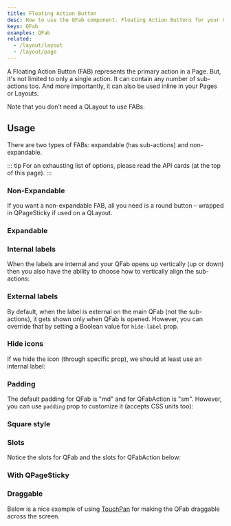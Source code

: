 ```yaml
---
title: Floating Action Button
desc: How to use the QFab component. Floating Action Buttons for your Quasar app.
keys: QFab
examples: QFab
related:
  - /layout/layout
  - /layout/page
---
```


A Floating Action Button (FAB) represents the primary action in a Page. But, it's not limited to only a single action. It can contain any number of sub-actions too. And more importantly, it can also be used inline in your Pages or Layouts.

Note that you don’t need a QLayout to use FABs.

<doc-api file="QFab" />

<doc-api file="QFabAction" />

## Usage
There are two types of FABs: expandable (has sub-actions) and non-expandable.

::: tip
For an exhausting list of options, please read the API cards (at the top of this page).
:::

### Non-Expandable
If you want a non-expandable FAB, all you need is a round button – wrapped in QPageSticky if used on a QLayout.

<doc-example title="Non expandable" file="NonExpandable" />

### Expandable

<doc-example title="Expandable" file="Expandable" />

### Internal labels

<doc-example title="Internal label" file="InternalLabel" />

<doc-example title="Toggling internal label" file="InternalLabelToggling" />

When the labels are internal and your QFab opens up vertically (up or down) then you also have the ability to choose how to vertically align the sub-actions:

<doc-example title="Vertical actions alignment" file="VerticalActionsAlignment" />

### External labels

By default, when the label is external on the main QFab (not the sub-actions), it gets shown only when QFab is opened. However, you can override that by setting a Boolean value for `hide-label` prop.

<doc-example title="External label" file="ExternalLabel" />

<doc-example title="Custom styled external label" file="ExternalLabelStyled" />

<doc-example title="Toggling external label" file="ExternalLabelToggling" />

### Hide icons

If we hide the icon (through specific prop), we should at least use an internal label:

<doc-example title="Hide icon" file="HideIcon" />

### Padding

The default padding for QFab is "md" and for QFabAction is "sm". However, you can use `padding` prop to customize it (accepts CSS units too):

<doc-example title="Playing with padding" file="Padding" />

### Square style

<doc-example title="Square style" file="SquareStyle" />

### Slots <q-badge align="top" color="brand-primary" label="v2.4+" />

Notice the slots for QFab and the slots for QFabAction below:

<doc-example title="Slots: icon, active-icon and label" file="FabSlots" />

### With QPageSticky

<doc-example title="With QPageSticky" file="PageSticky" />

### Draggable

Below is a nice example of using [TouchPan](/vue-directives/touch-pan) for making the QFab draggable across the screen.

<doc-example title="Draggable" file="Draggable" />
